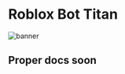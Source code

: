 # Roblox Bot Titan

![banner](https://media.discordapp.net/attachments/988287959998558219/1061863947571052554/image.png?width=807&height=651)

## Proper docs soon
